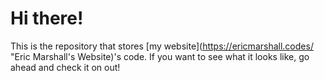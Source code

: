 # Hi there!

This is the repository that stores [my website](https://ericmarshall.codes/ "Eric Marshall's Website)'s code. If you want to see what it looks like, go ahead and check it on out!
